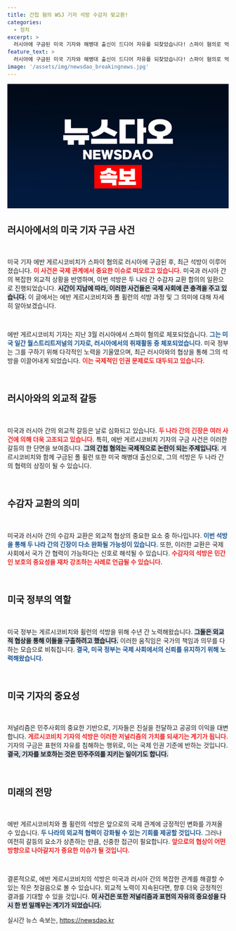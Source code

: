 ```yaml
---
title: 간첩 혐의 WSJ 기자 석방 수감자 맞교환!
categories:
  - 정치
excerpt: >
  러시아에 구금된 미국 기자와 해병대 출신이 드디어 자유를 되찾았습니다! 스파이 혐의로 억류된 두 사람의 석방 소식이 전해지며, 그들이 향하는 미지의 목적지는 어떤 의미일까요?
feature_text: >
  러시아에 구금된 미국 기자와 해병대 출신이 드디어 자유를 되찾았습니다! 스파이 혐의로 억류된 두 사람의 석방 소식이 전해지며, 그들이 향하는 미지의 목적지는 어떤 의미일까요?
image: '/assets/img/newsdao_breakingnews.jpg'
---
```


<p><img src="/assets/img/newsdao_breakingnews.jpg" alt="ontimetimes 속보" /></p>

<h2 data-ke-size="size26">러시아에서의 미국 기자 구금 사건</h2>

<p data-ke-size="size16">&nbsp;</p>

<p>미국 기자 에반 게르시코비치가 스파이 혐의로 러시아에 구금된 후, 최근 석방이 이루어졌습니다. <b><span style="color: #ee2323;">이 사건은 국제 관계에서 중요한 이슈로 떠오르고 있습니다.</span></b>  미국과 러시아 간의 복잡한 외교적 상황을 반영하며, 이번 석방은 두 나라 간 수감자 교환 합의의 일환으로 진행되었습니다. <b><span style="background-color: #21538527;">시간이 지남에 따라, 이러한 사건들은 국제 사회에 큰 충격을 주고 있습니다.</span></b> 이 글에서는 에반 게르시코비치와 폴 휠런의 석방 과정 및 그 의미에 대해 자세히 알아보겠습니다.</p>

<p data-ke-size="size16">&nbsp;</p>

<p>에반 게르시코비치 기자는 지난 3월 러시아에서 스파이 혐의로 체포되었습니다. <b><span style="color: #1a5490;">그는 미국 일간 월스트리트저널의 기자로, 러시아에서의 취재활동 중 체포되었습니다.</span></b> 미국 정부는 그를 구하기 위해 다각적인 노력을 기울였으며, 최근 러시아와의 협상을 통해 그의 석방을 이끌어내게 되었습니다. <b><span style="color: #ee2323;">이는 국제적인 인권 문제로도 대두되고 있습니다.</span></b> </p>

<p data-ke-size="size16">&nbsp;</p>

<h2 data-ke-size="size26">러시아와의 외교적 갈등</h2>

<p data-ke-size="size16">&nbsp;</p>

<p>미국과 러시아 간의 외교적 갈등은 날로 심화되고 있습니다. <b><span style="color: #ee2323;">두 나라 간의 긴장은 여러 사건에 의해 더욱 고조되고 있습니다.</span></b> 특히, 에반 게르시코비치 기자의 구금 사건은 이러한 갈등의 한 단면을 보여줍니다. <b><span style="background-color: #21538527;">그의 간첩 혐의는 국제적으로 논란이 되는 주제입니다.</span></b> 게르시코비치와 함께 구금된 폴 휠런 또한 미국 해병대 출신으로, 그의 석방은 두 나라 간의 협력의 상징이 될 수 있습니다.</p>

<p data-ke-size="size16">&nbsp;</p>

<h2 data-ke-size="size26">수감자 교환의 의미</h2>

<p data-ke-size="size16">&nbsp;</p>

<p>미국과 러시아 간의 수감자 교환은 외교적 협상의 중요한 요소 중 하나입니다. <b><span style="color: #1a5490;">이번 석방을 통해 두 나라 간의 긴장이 다소 완화될 가능성이 있습니다.</span></b> 또한, 이러한 교환은 국제 사회에서 국가 간 협력이 가능하다는 신호로 해석될 수 있습니다. <b><span style="color: #ee2323;">수감자의 석방은 민간인 보호의 중요성을 재차 강조하는 사례로 언급될 수 있습니다.</span></b> </p>

<p data-ke-size="size16">&nbsp;</p>

<h2 data-ke-size="size26">미국 정부의 역할</h2>

<p data-ke-size="size16">&nbsp;</p>

<p>미국 정부는 게르시코비치와 휠런의 석방을 위해 수년 간 노력해왔습니다. <b><span style="background-color: #21538527;">그들은 외교적 협상을 통해 이들을 구출하려고 했습니다.</span></b> 이러한 움직임은 국가의 책임과 의무를 다하는 모습으로 비춰집니다. <b><span style="color: #1a5490;">결국, 미국 정부는 국제 사회에서의 신뢰를 유지하기 위해 노력해왔습니다.</span></b> </p>

<p data-ke-size="size16">&nbsp;</p>

<h2 data-ke-size="size26">미국 기자의 중요성</h2>

<p data-ke-size="size16">&nbsp;</p>

<p>저널리즘은 민주사회의 중요한 기반으로, 기자들은 진실을 전달하고 공공의 이익을 대변합니다. <b><span style="color: #ee2323;">게르시코비치 기자의 석방은 이러한 저널리즘의 가치를 되새기는 계기가 됩니다.</span></b> 기자의 구금은 표현의 자유를 침해하는 행위로, 이는 국제 인권 기준에 반하는 것입니다. <b><span style="background-color: #21538527;">결국, 기자를 보호하는 것은 민주주의를 지키는 일이기도 합니다.</span></b> </p>

<p data-ke-size="size16">&nbsp;</p>

<h2 data-ke-size="size26">미래의 전망</h2>

<p data-ke-size="size16">&nbsp;</p>

<p>에반 게르시코비치와 폴 휠런의 석방은 앞으로의 국제 관계에 긍정적인 변화를 가져올 수 있습니다. <b><span style="color: #1a5490;">두 나라의 외교적 협력이 강화될 수 있는 기회를 제공할 것입니다.</span></b> 그러나 여전히 갈등의 요소가 상존하는 만큼, 신중한 접근이 필요합니다. <b><span style="color: #ee2323;">앞으로의 협상이 어떤 방향으로 나아갈지가 중요한 이슈가 될 것입니다.</span></b> </p>

<p data-ke-size="size16">&nbsp;</p>

<p>결론적으로, 에반 게르시코비치의 석방은 미국과 러시아 간의 복잡한 관계를 해결할 수 있는 작은 첫걸음으로 볼 수 있습니다. 외교적 노력이 지속된다면, 향후 더욱 긍정적인 결과를 기대할 수 있을 것입니다. <b><span style="background-color: #21538527;">이 사건은 또한 저널리즘과 표현의 자유의 중요성을 다시 한 번 일깨우는 계기가 되었습니다.</span></b></p>
실시간 뉴스 속보는, <a href="https://newsdao.kr" rel="dofollow">https://newsdao.kr</a>



